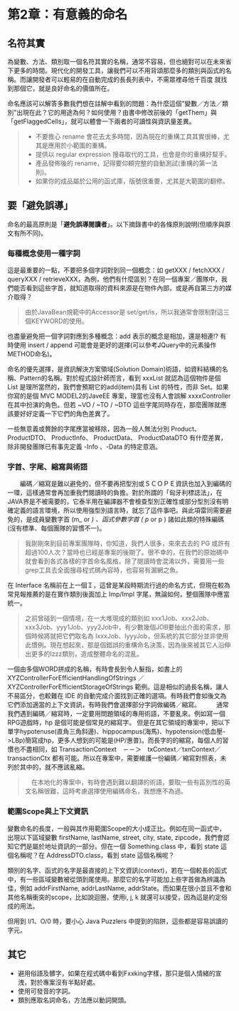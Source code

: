 
# 第2章：有意義的命名

## 名符其實

為變數、方法、類別取一個名符其實的名稱，通常不容易，但也絕對可以在未來省下更多的時間。現代化的開發工具，讓我們可以不用背頌那麼多的類別與函式的名稱。而讓開發者可以輕易的在自動完成的長長列表中，不需眾裡尋他千百度
就找到那個它，就是良好命名的價值所在。

命名應該可以解答多數我們想在註解中看到的問題：為什麼這個"變數／方法／類別"出現在此？它的用途為何？如何使用？由書中修改前後的「getThem」與「getFlaggedCells」，就可以體會一下兩者的可讀性與資訊量差異。

> * 不要擔心 rename 會花去太多時間，因為現在的重構工具其實很棒，尤其是應用於小範圍的重構。
> * 提供以 regular expression 搜尋取代的工具，也會是你的重構好幫手。
> * 產品發佈後的 rename，記得要仰頼完整的自動測試(重構的第一法則)。
> * 如果你的成品屬於公用的函式庫，版號很重要，尤其是大範圍的翻修。

## 要「避免誤導」

命名的最高原則是「**避免誤導閱讀者**」。以下摘錄書中的各條原則說明(但順序與原文有所不同)。

### 每種概念使用一種字詞

這是最重要的一點，不要把多個字詞對到同一個概念：如 getXXX / fetchXXX / queryXXX / retrieveXXX，為例，他們有什麼區別？在同一個專案／團隊中，我們能否看到這些字首，就知道取得的資料來源是在物件內部，或是再自第三方的媒介取得？

> 由於JavaBean規範中的Accessor是 set/get/is，所以我通常會限制對這三個KEYWORD的使用。

也盡量避免把一個字詞對應到多種概念：add 表示的概念是相加，還是相連!? 有時使用 insert / append 可能會是更好的選擇(可以參考JQuery中的元素操作METHOD命名)。

命名的優先選擇，是資訊解決方案領域(Solution Domain)術語，如資料結構的名稱、Pattern的名稱。對於程式設計師而言，看到 xxxList 就認為這個物件是個 List 是理所當然的，我們會預期它的add(item)具有 List 的特性，而非 Set。如果你寫的是個 MVC MODEL2的JaveEE 專案，理當也沒有人會誤解 xxxxController 在其中扮演的角色。但若 ~VO / ~TO / ~DTO 這些字尾同時存在，那麼團隊就應該要好好定義一下它們的角色差異了。

一些無意義或贅餘的字尾應當被移除，因為一般人無法分別 Product、 ProductDTO、 ProductInfo、 ProductData、 ProductDataDTO 有什麼差異，除非開發團隊已有事先定義 -Info 、-Data 的特定意涵。

### 字首、字尾、縮寫與術語

　　編碼／縮寫是難以避免的，但不要再把型別或ＳＣＯＰＥ資訊也加入到編碼的一環，這樣通常會再加重我們閱讀時的負擔。對於所謂的「匈牙利標誌法」，在JAVA界是不被需要的，它泰半用在編譯器不會檢查型別正確性或部分型別沒有明確定義的語言環境，所以使用強型別語言時，就忘了這件事吧。與此項雷同需要避免的，是成員變數字首 (m_ or _) 、函式參數字首 ( p_ or p ) 諸如此類的特殊編碼(沒有標準、每個團隊的習慣不一)。

> 我剛剛來到目前專案團隊時，你知道，我們人很多，來來去去的 PG 或許有超過100人次？當時也已經是專案的後期了。很不幸的，在我們的原始碼中就會看到各式各樣的字首命名風格，除了閱讀時會混淆以外，需要用一些grep工具去全面搜尋程式碼內容時，也容易有漏網之魚。

在 Interface 名稱前在上一個Ｉ，這曾是某段時期流行過的命名方式，但現在較為常見報推薦的是在實作類別後面加上 Imp/Impl 字尾，無論如何，整個團隊中應當統一。

> 之前曾碰到一個情境，在一大堆現成的類別如 xxx1Job、xxx2Job、xxx3Job、yyy1Job、yyy2Job中，有少數幾個JOB要抽出介面的需求，那個時候將就把它們取名為 IxxxJob、IyyyJob，但系統的其它部分並非使用此慣例。現在想起來，那是個錯誤的重構命名決策，因為後來被其它人沿伸出更多的Izzz類別，造成整體命名的混亂。

一個由多個WORD拼成的名稱，有時會長到令人髮指，如書上的 XYZControllerForEfficientHandlingOfStrings ／ XYZControllerForEfficientStorageOfStrings 範例。這是相似的過長名稱，讓人不易區分，也較難在 IDE 的自動完成介面找到正確的選項。有時我們會如後文為它們添加適當的上下文資訊，有時我們會選擇部分字詞做編碼／縮寫。
　　
通常我們遇到編碼／縮寫時，一定要用問題領域的專用術語，不要亂來。例如寫一個RPG遊戲時，hp 是個可能是個常見的縮寫字。 但是在其它領域的專案中，把以下單字hypotenuse(直角三角斜邊)、hippocampus(海馬)、hypotension(低血壓->LBp)簡寫成hp，更多人想到的可能是(HP/惠普)。而長字的的縮寫，每個人的習慣也不盡相同，如 TransactionContext　－－＞　txContext／txnContext／transactionCtx 都有可能。所以在專案中，需要維護一份編碼／縮寫對照表，未列於其中的，就不應該亂縮。

>　在本地化的專案中，有時會遇到難以翻譯的術語，要取一些有區別性的英文名稱很難，這時考慮選擇使用編碼命名，我想應不為過。

### 範圍Scope與上下文資訊

變數命名的長度，一般與其作用範圍Scope的大小成正比。例如在同一函式中，出現以下區域變數 firstName, lastName, street, city, state, zipcode，我們會認知它們是屬於地址資訊的一部分。但在一個 Something.class 中，看到 state 這個名稱呢？在 AddressDTO.class，看到 state 這個名稱呢？

類別的名字、函式的名字是最直接的上下文資訊(context)，若在一個較長的函式中，有一些區域變數被從頭到尾使用。那麼它的名字可能加上些字首做為辨識為佳，例如 addrFirstName, addrLastName, addrState。而如果在很小並且不會和其他名稱衝突的scope，比如說迴圈，使用i, j, k 就還可以接受，因為這是約定俗成的用法。

但用到 l/1、O/0  時，要小心 Java Puzzlers 中提到的陷阱，這些都是容易誤讀的字元。 　　

## 其它

* 避用俗語及髒字，如果在程式碼中看到Fxxking字樣，那只是個人情緒的宣洩，對於專案沒有半點好處。
* 使用可發音的字詞。
* 類別應取名詞命名，方法應以動詞開頭。

